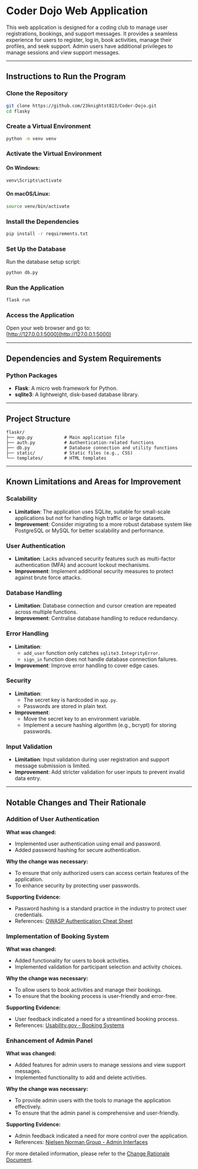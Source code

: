 # Coder Dojo Web Application  

This web application is designed for a coding club to manage user registrations, bookings, and support messages. It provides a seamless experience for users to register, log in, book activities, manage their profiles, and seek support. Admin users have additional privileges to manage sessions and view support messages.  

---

## Instructions to Run the Program  

### Clone the Repository  
```bash
git clone https://github.com/23knightst813/Coder-Dojo.git
cd flasky
```  

### Create a Virtual Environment  
```bash
python -m venv venv
```  

### Activate the Virtual Environment  
#### On Windows:  
```bash
venv\Scripts\activate
```  
#### On macOS/Linux:  
```bash
source venv/bin/activate
```  

### Install the Dependencies  
```bash
pip install -r requirements.txt
```  

### Set Up the Database  
Run the database setup script:  
```bash
python db.py
```  

### Run the Application  
```bash
flask run
```  

### Access the Application  
Open your web browser and go to:  
[http://127.0.0.1:5000](http://127.0.0.1:5000)  

---

## Dependencies and System Requirements  

### Python Packages  
- **Flask**: A micro web framework for Python.  
- **sqlite3**: A lightweight, disk-based database library.  

---

## Project Structure  
```
flaskr/  
├── app.py            # Main application file  
├── auth.py           # Authentication-related functions  
├── db.py             # Database connection and utility functions  
├── static/           # Static files (e.g., CSS)  
└── templates/        # HTML templates  
```  

---

## Known Limitations and Areas for Improvement  

### Scalability  
- **Limitation**: The application uses SQLite, suitable for small-scale applications but not for handling high traffic or large datasets.  
- **Improvement**: Consider migrating to a more robust database system like PostgreSQL or MySQL for better scalability and performance.  

### User Authentication  
- **Limitation**: Lacks advanced security features such as multi-factor authentication (MFA) and account lockout mechanisms.  
- **Improvement**: Implement additional security measures to protect against brute force attacks.  

### Database Handling  
- **Limitation**: Database connection and cursor creation are repeated across multiple functions.  
- **Improvement**: Centralise database handling to reduce redundancy.  

### Error Handling  
- **Limitation**:  
  - `add_user` function only catches `sqlite3.IntegrityError`.  
  - `sign_in` function does not handle database connection failures.  
- **Improvement**: Improve error handling to cover edge cases.  

### Security  
- **Limitation**:  
  - The secret key is hardcoded in `app.py`.  
  - Passwords are stored in plain text.  
- **Improvement**:  
  - Move the secret key to an environment variable.  
  - Implement a secure hashing algorithm (e.g., bcrypt) for storing passwords.  

### Input Validation  
- **Limitation**: Input validation during user registration and support message submission is limited.  
- **Improvement**: Add stricter validation for user inputs to prevent invalid data entry.  

---

## Notable Changes and Their Rationale

### Addition of User Authentication

**What was changed:**
- Implemented user authentication using email and password.
- Added password hashing for secure authentication.

**Why the change was necessary:**
- To ensure that only authorized users can access certain features of the application.
- To enhance security by protecting user passwords.

**Supporting Evidence:**
- Password hashing is a standard practice in the industry to protect user credentials.
- References: [OWASP Authentication Cheat Sheet](https://cheatsheetseries.owasp.org/cheatsheets/Authentication_Cheat_Sheet.html)

### Implementation of Booking System

**What was changed:**
- Added functionality for users to book activities.
- Implemented validation for participant selection and activity choices.

**Why the change was necessary:**
- To allow users to book activities and manage their bookings.
- To ensure that the booking process is user-friendly and error-free.

**Supporting Evidence:**
- User feedback indicated a need for a streamlined booking process.
- References: [Usability.gov - Booking Systems](https://www.usability.gov/what-and-why/booking-systems.html)

### Enhancement of Admin Panel

**What was changed:**
- Added features for admin users to manage sessions and view support messages.
- Implemented functionality to add and delete activities.

**Why the change was necessary:**
- To provide admin users with the tools to manage the application effectively.
- To ensure that the admin panel is comprehensive and user-friendly.

**Supporting Evidence:**
- Admin feedback indicated a need for more control over the application.
- References: [Nielsen Norman Group - Admin Interfaces](https://www.nngroup.com/articles/admin-interfaces/)

For more detailed information, please refer to the [Change Rationale Document](documentation/change_rationale.md).
